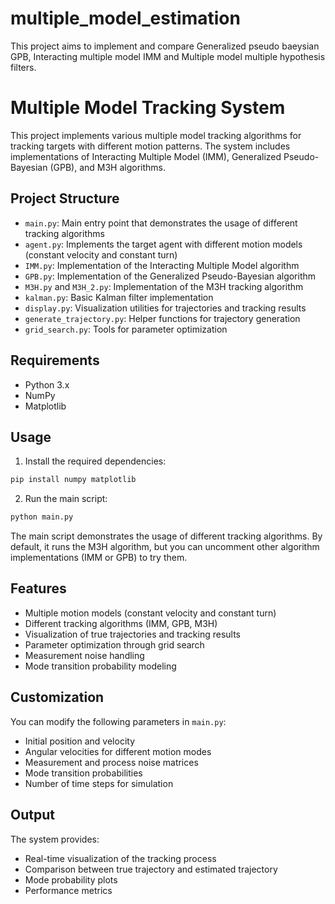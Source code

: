 # multiple_model_estimation

This project aims to implement and compare Generalized pseudo baeysian GPB, Interacting multiple model IMM and Multiple model multiple hypothesis filters.

# Multiple Model Tracking System

This project implements various multiple model tracking algorithms for tracking targets with different motion patterns. The system includes implementations of Interacting Multiple Model (IMM), Generalized Pseudo-Bayesian (GPB), and M3H algorithms.

## Project Structure

- `main.py`: Main entry point that demonstrates the usage of different tracking algorithms
- `agent.py`: Implements the target agent with different motion models (constant velocity and constant turn)
- `IMM.py`: Implementation of the Interacting Multiple Model algorithm
- `GPB.py`: Implementation of the Generalized Pseudo-Bayesian algorithm
- `M3H.py` and `M3H_2.py`: Implementation of the M3H tracking algorithm
- `kalman.py`: Basic Kalman filter implementation
- `display.py`: Visualization utilities for trajectories and tracking results
- `generate_trajectory.py`: Helper functions for trajectory generation
- `grid_search.py`: Tools for parameter optimization

## Requirements

- Python 3.x
- NumPy
- Matplotlib

## Usage

1. Install the required dependencies:
```bash
pip install numpy matplotlib
```

2. Run the main script:
```bash
python main.py
```

The main script demonstrates the usage of different tracking algorithms. By default, it runs the M3H algorithm, but you can uncomment other algorithm implementations (IMM or GPB) to try them.

## Features

- Multiple motion models (constant velocity and constant turn)
- Different tracking algorithms (IMM, GPB, M3H)
- Visualization of true trajectories and tracking results
- Parameter optimization through grid search
- Measurement noise handling
- Mode transition probability modeling

## Customization

You can modify the following parameters in `main.py`:
- Initial position and velocity
- Angular velocities for different motion modes
- Measurement and process noise matrices
- Mode transition probabilities
- Number of time steps for simulation

## Output

The system provides:
- Real-time visualization of the tracking process
- Comparison between true trajectory and estimated trajectory
- Mode probability plots
- Performance metrics
